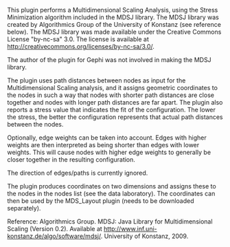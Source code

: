 This plugin performs a Multidimensional Scaling Analysis, using the Stress Minimization algorithm included in the MDSJ library. The MDSJ library was created by Algorithmics Group of the University of Konstanz (see reference below). The MDSJ library was made available under the Creative Commons License "by-nc-sa" 3.0. The license is available at http://creativecommons.org/licenses/by-nc-sa/3.0/.

The author of the plugin for Gephi was not involved in making the MDSJ library.

The plugin uses path distances between nodes as input for the Multidimensional Scaling analysis, and it assigns geometric coordinates to the nodes in such a way that nodes with shorter path distances are close together and nodes with longer path distances are far apart. The plugin also reports a stress value that indicates the fit of the configuration. The lower the stress, the better the configuration represents that actual path distances between the nodes.

Optionally, edge weights can be taken into account. Edges with higher weights are then interpreted as being shorter than edges with lower weights. This will cause nodes with higher edge weights to generally be closer together in the resulting configuration.

The direction of edges/paths is currently ignored.

The plugin produces coordinates on two dimensions and assigns these to the nodes in the nodes list (see the data laboratory). The coordinates can then be used by the MDS_Layout plugin (needs to be downloaded separately).

Reference:
Algorithmics Group. MDSJ: Java Library for Multidimensional Scaling (Version 0.2). Available at http://www.inf.uni-konstanz.de/algo/software/mdsj/. University of Konstanz, 2009.

